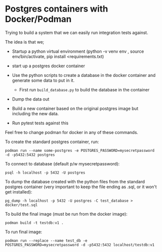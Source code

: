 # Postgres containers with Docker/Podman

Trying to build a system that we can easily run integration tests against.

The idea is that we;

+ Startup a python virtual environment (python -v venv env , source env/bin/activate, pip install <requirements.txt)
+ start up a postgres docker container
+ Use the python scripts to create a database in the docker container and generate some data to put in it.
  - First run `build_database.py` to build the database in the container
  
+ Dump the data out
+ Build a new container based on the original postgres image but including the new data.
+ Run pytest tests against this

Feel free to change podman for docker in any of these commands. 

To create the standard postgres container, run:
```
podman run --name some-postgres -e POSTGRES_PASSWORD=mysecretpassword -d -p5432:5432 postgres
```

To connect to database (default p/w mysecretpassword):
```
psql -h localhost -p 5432 -U postgres
```

To dump the database created with the python files from the standard postgres container (very important to keep the file
ending as .sql, or it won't get installed):
```
pg_dump -h localhost -p 5432 -U postgres -C test_database > docker/test.sql
```

To build the final image (must be run from the docker image):
```
podman build -t testdb:v1 .
```

To run final image:
```
podman run --replace --name test_db -e POSTGRES_PASSWORD=mysecretpassword -d -p5432:5432 localhost/testdb:v1 
```
